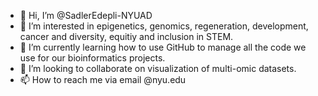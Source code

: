 - 👋 Hi, I’m @SadlerEdepli-NYUAD
- 👀 I’m interested in epigenetics, genomics, regeneration, development, cancer and diversity, equitiy and inclusion in STEM. 
- 🌱 I’m currently learning how to use GitHub to manage all the code we use for our bioinformatics projects. 
- 💞️ I’m looking to collaborate on visualization of multi-omic datasets. 
- 📫 How to reach me via email @nyu.edu

<!---
SadlerEdepli-NYUAD/SadlerEdepli-NYUAD is a ✨ special ✨ repository because its `README.md` (this file) appears on your GitHub profile.
You can click the Preview link to take a look at your changes.
--->
